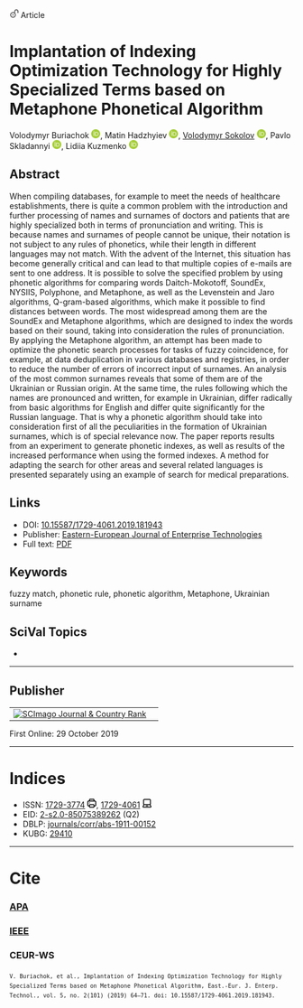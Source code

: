 <img src="/icons/unlock.svg" width="16" height="16"> Article

# Implantation of Indexing Optimization Technology for Highly Specialized Terms based on Metaphone Phonetical Algorithm

Volodymyr Buriachok <a href="https://orcid.org/0000-0002-4055-1494" target="_blank"><img src="/icons/orcid.svg" width="16" height="16"></a>,
Matin Hadzhyiev <a href="https://orcid.org/0000-0001-7280-3863" target="_blank"><img src="/icons/orcid.svg" width="16" height="16"></a>,
<a href="/">Volodymyr Sokolov</a> <a href="https://orcid.org/0000-0002-9349-7946" target="_blank"><img src="/icons/orcid.svg" width="16" height="16"></a>,
Pavlo Skladannyi <a href="https://orcid.org/0000-0002-7775-6039" target="_blank"><img src="/icons/orcid.svg" width="16" height="16"></a>,
Lidiia Kuzmenko <a href="https://orcid.org/0000-0001-7392-0324" target="_blank"><img src="/icons/orcid.svg" width="16" height="16"></a>

## Abstract
When compiling databases, for example to meet the needs of healthcare establishments, there is quite a common problem with the introduction and further processing of names and surnames of doctors and patients that are highly specialized both in terms of pronunciation and writing. This is because names and surnames of people cannot be unique, their notation is not subject to any rules of phonetics, while their length in different languages may not match. With the advent of the Internet, this situation has become generally critical and can lead to that multiple copies of e-mails are sent to one address. It is possible to solve the specified problem by using phonetic algorithms for comparing words Daitch-Mokotoff, SoundEx, NYSIIS, Polyphone, and Metaphone, as well as the Levenstein and Jaro algorithms, Q-gram-based algorithms, which make it possible to find distances between words. The most widespread among them are the SoundЕx and Metaphone algorithms, which are designed to index the words based on their sound, taking into consideration the rules of pronunciation. By applying the Metaphone algorithm, an attempt has been made to optimize the phonetic search processes for tasks of fuzzy coincidence, for example, at data deduplication in various databases and registries, in order to reduce the number of errors of incorrect input of surnames. An analysis of the most common surnames reveals that some of them are of the Ukrainian or Russian origin. At the same time, the rules following which the names are pronounced and written, for example in Ukrainian, differ radically from basic algorithms for English and differ quite significantly for the Russian language. That is why a phonetic algorithm should take into consideration first of all the peculiarities in the formation of Ukrainian surnames, which is of special relevance now. The paper reports results from an experiment to generate phonetic indexes, as well as results of the increased performance when using the formed indexes. A method for adapting the search for other areas and several related languages is presented separately using an example of search for medical preparations.

## Links

* DOI: [10.15587/1729-4061.2019.181943](https://doi.org/10.15587/1729-4061.2019.181943) 
* Publisher: [Eastern-European Journal of Enterprise Technologies](https://journals.uran.ua/eejet/article/view/181943) 
* Full text: <a href="https://journals.uran.ua/eejet/article/download/181943/182273/405034">PDF</a>

## Keywords
fuzzy match, phonetic rule, phonetic algorithm, Metaphone, Ukrainian surname

## SciVal Topics
-

***
## Publisher
<table>
<tr>
<td>
<a href="https://www.scimagojr.com/journalsearch.php?q=21100450083&amp;tip=sid&amp;exact=no" title="SCImago Journal &amp; Country Rank"><img border="0" src="https://www.scimagojr.com/journal_img.php?id=21100450083" alt="SCImago Journal &amp; Country Rank"  /></a>
</td>
<td style="text-align: left;">
<span class="__dimensions_badge_embed__" data-doi="10.15587/1729-4061.2019.181943" data-hide-zero-citations="true"></span><script async src="https://badge.dimensions.ai/badge.js" charset="utf-8"></script>
</td>
</tr>
</table>

First Online: 29 October 2019

***
# Indices

* ISSN: [1729-3774](https://portal.issn.org/resource/ISSN/1729-3774) <img src="/icons/print.svg" width="16" height="16">, [1729-4061](https://portal.issn.org/resource/ISSN/1729-4061) <img src="/icons/online.svg" width="16" height="16">
* EID: [2-s2.0-85075389262](http://www.scopus.com/record/display.url?origin=inward&eid=2-s2.0-85075389262) (Q2)
* DBLP: [journals/corr/abs-1911-00152](https://dblp.org/rec/html/journals/corr/abs-1911-00152)
* KUBG: [29410](http://elibrary.kubg.edu.ua/id/eprint/29410/)

***
# Cite

### [APA](https://citation.crosscite.org/format?doi=10.15587/1729-4061.2019.181943&style=apa&lang=en-US)

### [IEEE](https://citation.crosscite.org/format?doi=10.15587/1729-4061.2019.181943&style=ieee&lang=en-US)

### CEUR-WS

<small>`V. Buriachok, et al., Implantation of Indexing Optimization Technology for Highly Specialized Terms based on Metaphone Phonetical Algorithm, East.-Eur. J. Enterp. Technol., vol. 5, no. 2(101) (2019) 64–71. doi: 10.15587/1729-4061.2019.181943.`</small>